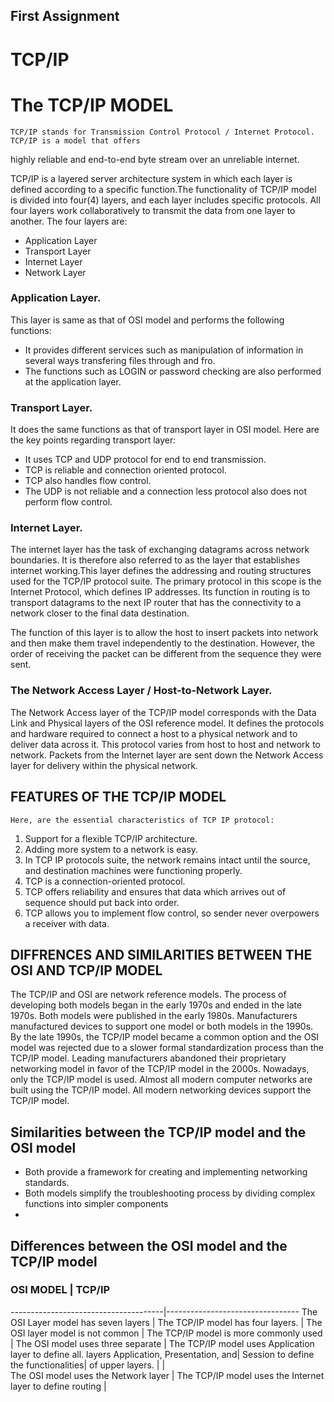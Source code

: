 ## First Assignment
# TCP/IP

# The TCP/IP MODEL 
    TCP/IP stands for Transmission Control Protocol / Internet Protocol. TCP/IP is a model that offers
highly reliable and end-to-end byte stream over an unreliable internet.

TCP/IP is a layered server architecture system in which each layer is defined according to a specific function.The functionality of TCP/IP model is divided into four(4) layers, and each layer includes specific protocols. All four layers work collaboratively to transmit the data from one layer to another. The four layers are:

 * Application Layer
 * Transport Layer
 * Internet Layer
 * Network Layer

 ### Application Layer.
This layer is same as that of OSI model and performs the following functions:
* It provides different services such as manipulation of information in several ways transfering files through and fro.
* The functions such as LOGIN or password checking are also performed at the application layer.

### Transport Layer.
It does the same functions as that of transport layer in OSI model. Here are the key points regarding transport layer:
* It uses TCP and UDP protocol for end to end transmission.
* TCP is reliable and connection oriented protocol.
* TCP also handles flow control.
* The UDP is not reliable and a connection less protocol also does not perform flow control.

### Internet Layer.
The internet layer has the task of exchanging datagrams across network boundaries. It is therefore also referred to as the layer that establishes internet working.This layer defines the addressing and routing structures used for the TCP/IP protocol suite. The primary protocol in this scope is the Internet Protocol, which defines IP addresses. Its function in routing is to transport datagrams to the next IP router that has the connectivity to a network closer to the final data destination.

The function of this layer is to allow the host to insert packets into network and then make them travel independently to the destination. However, the order of receiving the packet can be different from the sequence they were sent.

### The Network Access Layer / Host-to-Network Layer.
The Network Access layer of the TCP/IP model corresponds with the Data Link and Physical layers of the OSI reference
model. It defines the protocols and hardware required to connect a host to a physical network and to deliver data across it. This protocol varies from host to host and network to network. Packets from the Internet layer are sent down the Network Access layer for delivery within the physical network.

## FEATURES OF THE TCP/IP MODEL
    Here, are the essential characteristics of TCP IP protocol:
1. Support for a flexible TCP/IP architecture.
2. Adding more system to a network is easy.
3.  In TCP IP protocols suite, the network remains intact until the source, and destination machines were functioning properly.
4. TCP is a connection-oriented protocol.
5. TCP offers reliability and ensures that data which arrives out of sequence should put back into order.
6. TCP allows you to implement flow control, so sender never overpowers a receiver with data.

## DIFFRENCES AND SIMILARITIES BETWEEN THE OSI AND TCP/IP MODEL
The TCP/IP and OSI are network reference models. The process of developing both models began in the early 1970s and ended in the late 1970s. Both models were published in the early 1980s. Manufacturers manufactured devices to support one model or both models in the 1990s. By the late 1990s, the TCP/IP model became a common option and the OSI model was rejected due to a slower formal standardization process than the TCP/IP model. Leading manufacturers abandoned their proprietary networking model in favor of the TCP/IP model in the 2000s. Nowadays, only the TCP/IP model is used. Almost all modern computer networks are built using the TCP/IP model. All modern networking devices support the TCP/IP model. 

## Similarities between the TCP/IP model and the OSI model
* Both provide a framework for creating and implementing networking standards.
* Both models simplify the troubleshooting process by dividing complex functions into simpler components
* 


## Differences between the OSI model and the TCP/IP model

###   OSI MODEL                       | TCP/IP
--------------------------------------|---------------------------------
 The OSI Layer model has seven layers | The TCP/IP model has four layers.
                                      |
 The OSI layer model is not common    | The TCP/IP model is more commonly used
                                      |
 The OSI model uses three separate    | The TCP/IP model uses Application layer to define all.
 layers Application, Presentation, and|
 Session to define the functionalities|
 of upper layers.                     |
                                      |  
 The OSI model uses the Network layer | The TCP/IP model uses the Internet layer 
 to define routing                    |







